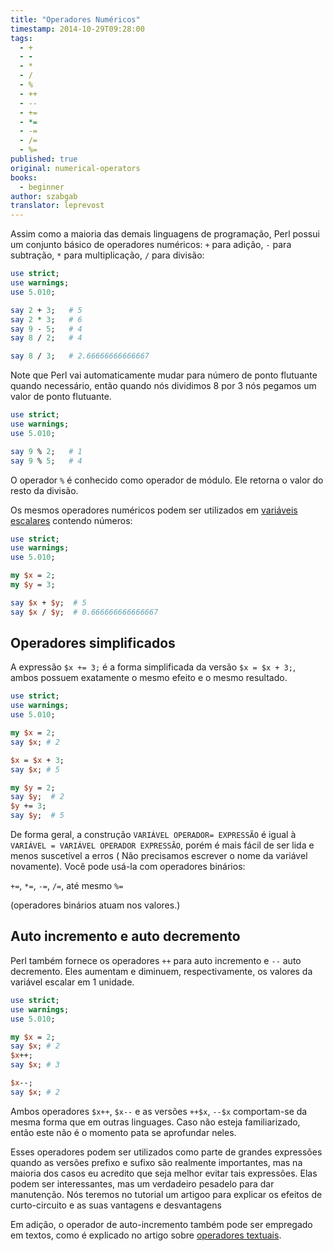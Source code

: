 ```yaml
---
title: "Operadores Numéricos"
timestamp: 2014-10-29T09:28:00
tags:
  - +
  - -
  - *
  - /
  - %
  - ++
  - --
  - +=
  - *=
  - -=
  - /=
  - %=
published: true
original: numerical-operators
books:
  - beginner
author: szabgab
translator: leprevost
---
```



Assim como a maioria das demais linguagens de programação, Perl possui um conjunto básico de operadores numéricos:
`+` para adição, `-` para subtração, `*` para multiplicação, `/` para divisão:


```perl
use strict;
use warnings;
use 5.010;

say 2 + 3;   # 5
say 2 * 3;   # 6
say 9 - 5;   # 4
say 8 / 2;   # 4

say 8 / 3;   # 2.66666666666667
```

Note que Perl vai automaticamente mudar para número de ponto flutuante quando necessário, então quando nós dividimos 8 por 3 nós pegamos um valor de ponto flutuante.

```perl
use strict;
use warnings;
use 5.010;

say 9 % 2;   # 1
say 9 % 5;   # 4
```

O operador `%` é conhecido como operador de módulo. Ele retorna o valor do resto da divisão.

Os mesmos operadores numéricos podem ser utilizados em [variáveis escalares](/variaveis-escalares) contendo números:

```perl
use strict;
use warnings;
use 5.010;

my $x = 2;
my $y = 3;

say $x + $y;  # 5
say $x / $y;  # 0.666666666666667
```

## Operadores simplificados

A expressão `$x += 3;` é a forma simplificada da versão `$x = $x + 3;`, ambos possuem exatamente o mesmo efeito e o mesmo resultado.

```perl
use strict;
use warnings;
use 5.010;

my $x = 2;
say $x; # 2

$x = $x + 3;
say $x; # 5

my $y = 2;
say $y;  # 2
$y += 3;
say $y;  # 5
```

De forma geral, a construção `VARIÁVEL OPERADOR= EXPRESSÃO` é igual à `VARIÁVEL = VARIÁVEL OPERADOR EXPRESSÃO`, porém é mais fácil de ser lida e menos suscetível a erros ( Não precisamos escrever o nome da variável novamente).
Você pode usá-la com operadores binários:

`+=`, `*=`, `-=`, `/=`, até mesmo `%=`

(operadores binários atuam nos valores.)

## Auto incremento e auto decremento

Perl também fornece os operadores `++` para auto incremento e `--` auto decremento.
Eles aumentam e diminuem, respectivamente, os valores da variável escalar em 1 unidade.

```perl
use strict;
use warnings;
use 5.010;

my $x = 2;
say $x; # 2
$x++;
say $x; # 3

$x--;
say $x; # 2
```

Ambos operadores `$x++`, `$x--` e as versões `++$x`, `--$x` comportam-se da mesma forma que em outras linguages. Caso não esteja familiarizado, então este não é o momento pata se aprofundar neles.

Esses operadores podem ser utilizados como parte de grandes expressões quando as versões prefixo e sufixo são realmente importantes, mas na maioria dos casos eu acredito que seja melhor evitar tais expressões. Elas podem ser interessantes, mas um verdadeiro pesadelo para dar manutenção.
Nós teremos no tutorial um artigoo para explicar os efeitos de curto-circuito e as suas vantagens e desvantagens 

Em adição, o operador de auto-incremento também pode ser empregado em textos, como é explicado no artigo sobre [operadores textuais](/operadores-textuais).


